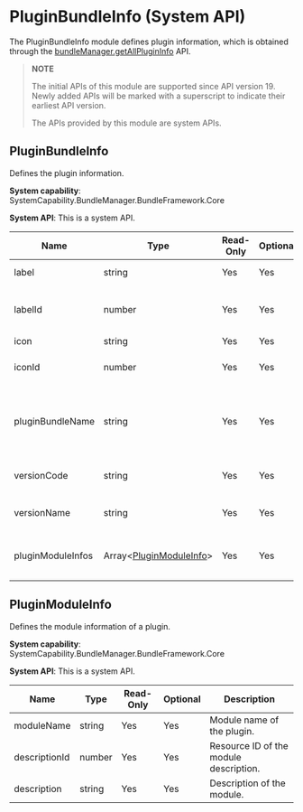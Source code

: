 # PluginBundleInfo (System API)

The PluginBundleInfo module defines plugin information, which is obtained through the [bundleManager.getAllPluginInfo](js-apis-bundleManager-sys.md#bundlemanagergetallplugininfo19) API.

> **NOTE**
>
> The initial APIs of this module are supported since API version 19. Newly added APIs will be marked with a superscript to indicate their earliest API version.
>
> The APIs provided by this module are system APIs.

## PluginBundleInfo

Defines the plugin information.

**System capability**: SystemCapability.BundleManager.BundleFramework.Core
 
**System API**: This is a system API.

| Name          | Type  | Read-Only| Optional| Description          |
| -------------- | ------ | ---- | ---- | -------------- |
| label   | string | Yes  | Yes  | Plugin name.  |
| labelId   | number | Yes  | Yes  | Resource ID of the plugin name.  |
| icon   | string | Yes  | Yes  | Plugin icon.  |
| iconId   | number | Yes  | Yes  | Resource ID of the plugin icon.  |
| pluginBundleName   | string | Yes  | Yes  | Bundle name of the application for which the plugin is installed.  |
| versionCode   | string | Yes  | Yes  | Version number of the plugin.  |
| versionName   | string | Yes  | Yes  | Version name of the plugin.  |
| pluginModuleInfos   | Array<[PluginModuleInfo](js-apis-bundleManager-pluginBundleInfo-sys.md#pluginmoduleinfo)> | Yes  | Yes  | Module information of the plugin.  |

## PluginModuleInfo

Defines the module information of a plugin.

**System capability**: SystemCapability.BundleManager.BundleFramework.Core

**System API**: This is a system API.

| Name          | Type  | Read-Only| Optional| Description          |
| -------------- | ------ | ---- | ---- | -------------- |
| moduleName   | string | Yes  | Yes  |  Module name of the plugin. |
| descriptionId   | number | Yes  | Yes  |  Resource ID of the module description. |
| description   | string | Yes  | Yes  |  Description of the module. |
